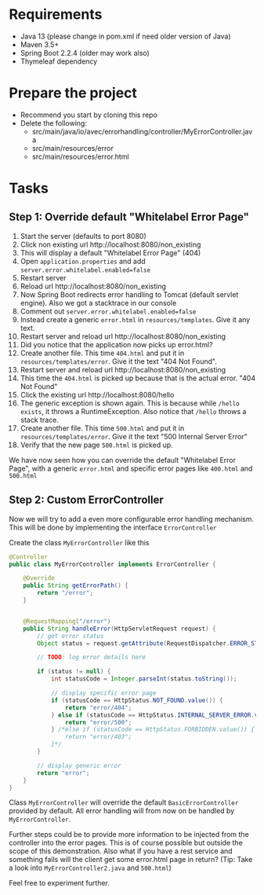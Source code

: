 # Requirements 
* Java 13 (please change in pom.xml if need older version of Java)
* Maven 3.5+
* Spring Boot 2.2.4 (older may work also)
* Thymeleaf dependency

# Prepare the project
* Recommend you start by cloning this repo
* Delete the following:
  * src/main/java/io/avec/errorhandling/controller/MyErrorController.java
  * src/main/resources/error
  * src/main/resources/error.html

# Tasks
## Step 1: Override default "Whitelabel Error Page"
1. Start the server (defaults to port 8080)
2. Click non existing url http://localhost:8080/non_existing
3. This will display a default "Whitelabel Error Page" (404)
4. Open `application.properties` and add `server.error.whitelabel.enabled=false`
5. Restart server
6. Reload url http://localhost:8080/non_existing
7. Now Spring Boot redirects error handling to Tomcat (default servlet engine).
Also we got a stacktrace in our console
8. Comment out `server.error.whitelabel.enabled=false`
9. Instead create a generic `error.html` in `resources/templates`. Give it any text.
10. Restart server and reload url http://localhost:8080/non_existing
11. Did you notice that the application now picks up error.html?
12. Create another file. This time `404.html` and put it in `resources/templates/error`. 
Give it the text "404 Not Found". 
13. Restart server and reload url http://localhost:8080/non_existing
14. This time the `404.html` is picked up because that is the actual error. "404 Not Found"
15. Click the existing url http://localhost:8080/hello
16. The generic exception is shown again. This is because while `/hello exists`, it throws a RuntimeException.
Also notice that `/hello` throws a stack trace.
17. Create another file. This time `500.html` and put it in `resources/templates/error`.
Give it the text "500 Internal Server Error"
17. Verify that the new page `500.html` is picked up.

We have now seen how you can override the default "Whitelabel Error Page", with 
a generic `error.html` and specific error pages like `400.html` and `500.html`

## Step 2: Custom ErrorController
Now we will try to add a even more configurable error handling mechanism. 
This will be done by implementing the interface `ErrorController`

Create the class `MyErrorController` like this
```Java
@Controller
public class MyErrorController implements ErrorController {

    @Override
    public String getErrorPath() {
        return "/error";
    }


    @RequestMapping("/error")
    public String handleError(HttpServletRequest request) {
        // get error status
        Object status = request.getAttribute(RequestDispatcher.ERROR_STATUS_CODE);

        // TODO: log error details here

        if (status != null) {
            int statusCode = Integer.parseInt(status.toString());

            // display specific error page
            if (statusCode == HttpStatus.NOT_FOUND.value()) {
                return "error/404";
            } else if (statusCode == HttpStatus.INTERNAL_SERVER_ERROR.value()) {
                return "error/500";
            } /*else if (statusCode == HttpStatus.FORBIDDEN.value()) {
                return "error/403";
            }*/
        }

        // display generic error
        return "error";
    }
}
```

Class `MyErrorController` will override the default `BasicErrorController` provided by default.
All error handling will from now on be handled by `MyErrorController`.

Further steps could be to provide more information to be injected from the controller into 
the error pages. This is of course possible but outside the scope of this demonstration.
Also what if you have a rest service and something fails will the client get some error.html page in return? (Tip: Take a look into `MyErrorController2.java` and `500.html`)  

Feel free to experiment further. 
